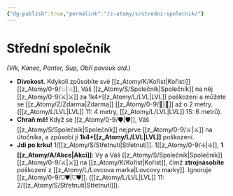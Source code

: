 ```yaml
---
{"dg-publish":true,"permalink":"/z-atomy/s/stredni-spolecnik/"}
---
```


# Střední společník
*(Vlk, Kanec, Panter, Sup, Obří pavouk atd.)*
- **Divokost.** Kdykoli způsobíte své [[z_Atomy/K/Kořist\|Kořisti]] [[z_Atomy/0-9/💥\|💥]], Váš [[z_Atomy/S/Společník\|Společník]] na něj [[z_Atomy/0-9/⚔️\|⚔️]] za 1k4+[[z_Atomy/L/LVL\|LVL]] poškození a můžete se [[z_Atomy/Z/Zdarma\|Zdarma]] [[z_Atomy/0-9/🥾\|🥾]] až o 2 metry. ([[z_Atomy/L/LVL\|LVL]] 11: 4 metry, [[z_Atomy/L/LVL\|LVL]] 15: 6 metrů).
- **Chraň mě!** Když se [[z_Atomy/0-9/🛡️\|🛡️]], Váš [[z_Atomy/S/Společník\|Společník]] nejprve [[z_Atomy/0-9/⚔️\|⚔️]] na útočníka, a způsobí jí **1k4+[[z_Atomy/L/LVL\|LVL]]** poškození.
- **Jdi po krku!** 1/[[z_Atomy/S/Střetnutí\|Střetnutí]]. 1[[z_Atomy/0-9/❇️\|❇️]], **1 [[z_Atomy/A/Akce\|Akci]]**: Vy a Váš [[z_Atomy/S/Společník\|Společník]] [[z_Atomy/0-9/⚔️\|⚔️]] na [[z_Atomy/K/Kořist\|Kořist]], čímž **ztrojnásobíte** poškození z [[z_Atomy/L/Lovcova marka\|Lovcovy marky]]. Ignoruje [[z_Atomy/0-9/⛉⛊\|⛉⛊]]. ([[z_Atomy/L/LVL\|LVL]] 11: 2/[[z_Atomy/S/Střetnutí\|Střetnutí]]).